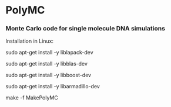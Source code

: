 # PolyMC

### Monte Carlo code for single molecule DNA simulations


Installation in Linux:

sudo apt-get install -y liblapack-dev

sudo apt-get install -y libblas-dev

sudo apt-get install -y libboost-dev

sudo apt-get install -y libarmadillo-dev


make -f MakePolyMC
